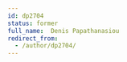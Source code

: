 ```yaml
---
id: dp2704
status: former
full_name:  Denis Papathanasiou
redirect_from:
  - /author/dp2704/
---
```

